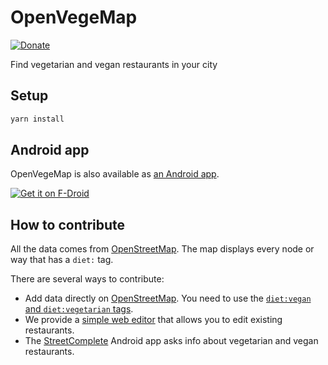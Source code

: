 # OpenVegeMap

[![Donate](https://liberapay.com/assets/widgets/donate.svg)](https://liberapay.com/Rudloff/donate)

Find vegetarian and vegan restaurants in your city

## Setup

```bash
yarn install
```

## Android app

OpenVegeMap is also available as [an Android app](https://github.com/Rudloff/openvegemap-cordova).

[![Get it on F-Droid](https://fdroid.gitlab.io/artwork/badge/get-it-on.png)](https://f-droid.org/packages/pro.rudloff.openvegemap/)

## How to contribute

All the data comes from [OpenStreetMap](https://www.openstreetmap.org/).
The map displays every node or way that has a `diet:` tag.

There are several ways to contribute:

* Add data directly on [OpenStreetMap](https://www.openstreetmap.org/edit).
    You need to use the [`diet:vegan` and `diet:vegetarian` tags](https://wiki.openstreetmap.org/wiki/Key:diet).
* We provide a [simple web editor](https://editor.openvegemap.netlib.re/) that allows you to edit existing restaurants.
* The [StreetComplete](https://github.com/westnordost/StreetComplete/) Android app asks info about vegetarian and vegan restaurants.

